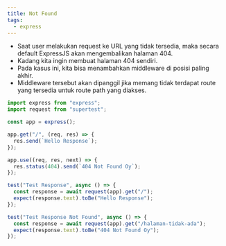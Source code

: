 ```yaml
---
title: Not Found
tags:
  - express
---
```


- Saat user melakukan request ke URL yang tidak tersedia, maka secara default ExpressJS akan mengembalikan halaman 404.
- Kadang kita ingin membuat halaman 404 sendiri.
- Pada kasus ini, kita bisa menambahkan middleware di posisi paling akhir.
- Middleware tersebut akan dipanggil jika memang tidak terdapat route yang tersedia untuk route path yang diakses.

```js
import express from "express";
import request from "supertest";

const app = express();

app.get("/", (req, res) => {
  res.send(`Hello Response`);
});

app.use((req, res, next) => {
  res.status(404).send(`404 Not Found Oy`);
});

test("Test Response", async () => {
  const response = await request(app).get("/");
  expect(response.text).toBe("Hello Response");
});

test("Test Response Not Found", async () => {
  const response = await request(app).get("/halaman-tidak-ada");
  expect(response.text).toBe("404 Not Found Oy");
});
```

